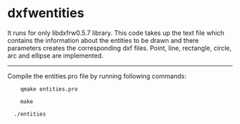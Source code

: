 dxfwentities
============

It runs for only libdxfrw0.5.7 library.
This code takes up the text file which contains the information about the entities to be drawn and there parameters creates the corresponding dxf files. Point, line, rectangle, circle, arc and ellipse are implemented.

---------------------------------------------------


Compile the entities.pro file by running following commands:
     
        qmake entities.pro

        make

      ./entities
